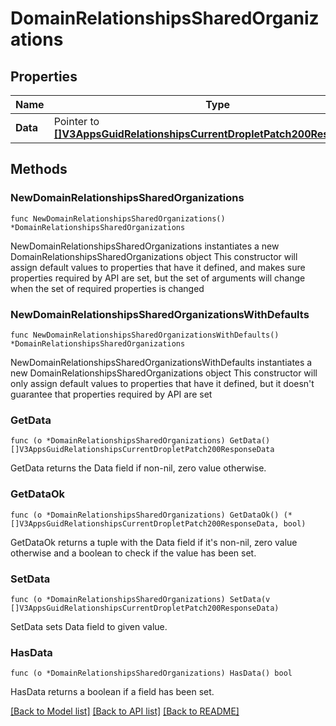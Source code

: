 # DomainRelationshipsSharedOrganizations

## Properties

Name | Type | Description | Notes
------------ | ------------- | ------------- | -------------
**Data** | Pointer to [**[]V3AppsGuidRelationshipsCurrentDropletPatch200ResponseData**](V3AppsGuidRelationshipsCurrentDropletPatch200ResponseData.md) |  | [optional] 

## Methods

### NewDomainRelationshipsSharedOrganizations

`func NewDomainRelationshipsSharedOrganizations() *DomainRelationshipsSharedOrganizations`

NewDomainRelationshipsSharedOrganizations instantiates a new DomainRelationshipsSharedOrganizations object
This constructor will assign default values to properties that have it defined,
and makes sure properties required by API are set, but the set of arguments
will change when the set of required properties is changed

### NewDomainRelationshipsSharedOrganizationsWithDefaults

`func NewDomainRelationshipsSharedOrganizationsWithDefaults() *DomainRelationshipsSharedOrganizations`

NewDomainRelationshipsSharedOrganizationsWithDefaults instantiates a new DomainRelationshipsSharedOrganizations object
This constructor will only assign default values to properties that have it defined,
but it doesn't guarantee that properties required by API are set

### GetData

`func (o *DomainRelationshipsSharedOrganizations) GetData() []V3AppsGuidRelationshipsCurrentDropletPatch200ResponseData`

GetData returns the Data field if non-nil, zero value otherwise.

### GetDataOk

`func (o *DomainRelationshipsSharedOrganizations) GetDataOk() (*[]V3AppsGuidRelationshipsCurrentDropletPatch200ResponseData, bool)`

GetDataOk returns a tuple with the Data field if it's non-nil, zero value otherwise
and a boolean to check if the value has been set.

### SetData

`func (o *DomainRelationshipsSharedOrganizations) SetData(v []V3AppsGuidRelationshipsCurrentDropletPatch200ResponseData)`

SetData sets Data field to given value.

### HasData

`func (o *DomainRelationshipsSharedOrganizations) HasData() bool`

HasData returns a boolean if a field has been set.


[[Back to Model list]](../README.md#documentation-for-models) [[Back to API list]](../README.md#documentation-for-api-endpoints) [[Back to README]](../README.md)


